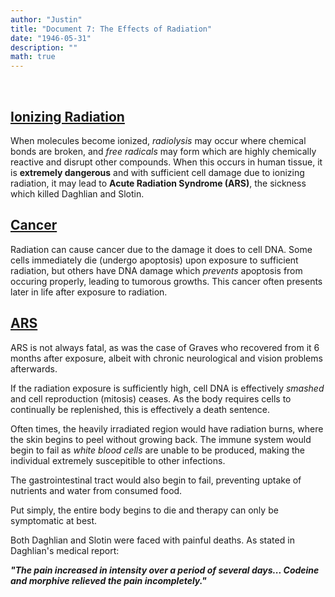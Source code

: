 ```yaml
---
author: "Justin"
title: "Document 7: The Effects of Radiation"
date: "1946-05-31"
description: ""
math: true
---
```


<br>

## <ins>Ionizing Radiation</ins>

When molecules become ionized, *radiolysis* may occur where chemical bonds are broken, and *free radicals* may form which are highly chemically reactive and disrupt other compounds. When this occurs in human tissue, it is **extremely dangerous** and with sufficient cell damage due to ionizing radiation, it may lead to **Acute Radiation Syndrome (ARS)**, the sickness which killed Daghlian and Slotin. 

## <ins>Cancer</ins>

Radiation can cause cancer due to the damage it does to cell DNA. Some cells immediately die (undergo apoptosis) upon exposure to sufficient radiation, but others have DNA damage which *prevents* apoptosis from occuring properly, leading to tumorous growths. This cancer often presents later in life after exposure to radiation.

## <ins>ARS</ins>

ARS is not always fatal, as was the case of Graves who recovered from it 6 months after exposure, albeit with chronic neurological and vision problems afterwards. 

If the radiation exposure is sufficiently high, cell DNA is effectively *smashed* and cell reproduction (mitosis) ceases. As the body requires cells to continually be replenished, this is effectively a death sentence.

Often times, the heavily irradiated region would have radiation burns, where the skin begins to peel without growing back. The immune system would begin to fail as *white blood cells* are unable to be produced, making the individual extremely suscepitible to other infections.

The gastrointestinal tract would also begin to fail, preventing uptake of nutrients and water from consumed food. 

Put simply, the entire body begins to die and therapy can only be symptomatic at best.


Both Daghlian and Slotin were faced with painful deaths. As stated in Daghlian's medical report:

_**"The pain increased in intensity over a period of several days... Codeine and morphive relieved the pain incompletely."**_


